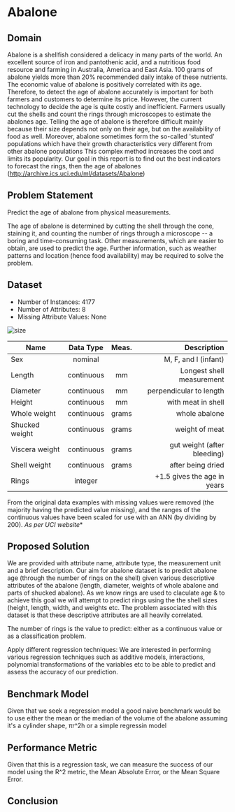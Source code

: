 # Abalone 
## Domain
Abalone is a shellfish considered a delicacy in many parts of the world. An excellent source of iron and pantothenic acid, and a nutritious food resource and farming in Australia, America and East Asia. 100 grams of abalone yields more than 20% recommended daily intake of these nutrients. The economic value of abalone is positively correlated with its age. Therefore, to detect the age of abalone accurately is important for both farmers and customers to determine its price. However, the current technology to decide the age is quite costly and inefficient. Farmers usually cut the shells and count the rings through microscopes to estimate the abalones age. Telling the age of abalone is therefore difficult mainly because their size depends not only on their age, but on the availability of food as well. Moreover, abalone sometimes form the so-called 'stunted' populations which have their growth characteristics very different from other abalone populations This complex method increases the cost and limits its popularity. Our goal in this report is to find out the best indicators to forecast the rings, then the age of abalones (http://archive.ics.uci.edu/ml/datasets/Abalone)

## Problem Statement
Predict the age of abalone from physical measurements.

The age of abalone is determined by cutting the shell through the cone, staining it, and counting the number of rings through a microscope -- a boring and time-consuming task.  Other measurements, which are easier to obtain, are used to predict the age. Further information, such as weather patterns and location (hence food availability) may be required to solve the problem.

## Dataset

- Number of Instances: 4177
- Number of Attributes: 8
- Missing Attribute Values: None

![size](https://user-images.githubusercontent.com/33742913/35494570-5af42712-0470-11e8-95f0-6d57b293701d.PNG)

|Name		        | Data Type	     |Meas.	  |Description                |
|---------------|:--------------:|:------:|--------------------------:| 
|	Sex       	  | nominal			   |        |M, F, and I (infant)       |
|	Length	      | continuous	   |  mm    |Longest shell measurement  |
|	Diameter	    | continuous	   |  mm  	|perpendicular to length    |
|	Height		    | continuous	   |  mm	  |with meat in shell         |
|	Whole weight  |	continuous	   | grams	|whole abalone              |
|	Shucked weight|	continuous	   | grams	|weight of meat             |
|	Viscera weight|	continuous	   | grams	|gut weight (after bleeding)|
|	Shell weight	| continuous	   | grams	|after being dried          | 
|	Rings	        | integer			   |        |+1.5 gives the age in years|

From the original data examples with missing values were removed (the majority having the predicted value missing), and the ranges of the continuous values have been scaled for use with an ANN (by dividing by 200). *As per UCI website** 


## Proposed Solution

We are provided with attribute name, attribute type, the measurement unit and a brief description. 
Our aim for abalone dataset is to predict abalone age (through the number of rings on the shell) given various descriptive attributes of the abalone (length, diameter, weights of whole abalone and parts of shucked abalone). 
As we know rings are used to claculate age & to achieve this goal we will attempt to predict rings using the the shell sizes (height, length, width, and weights etc. The problem associated with this dataset is that these descriptive attributes are all heavily correlated.

The number of rings is the value to predict: either as a continuous value or as a classification problem. 

Apply different regression techniques:
We are interested in performing various regression techniques such as additive models, interactions, polynomial transformations of the variables etc to be able to predict and assess the accuracy of our prediction.

## Benchmark Model
Given that we seek a regression model a good naive benchmark would be to use either the mean or the median of the volume of the abalone assuming it's a cylinder shape, πr^2h or a simple regressin model

## Performance Metric
Given that this is a regression task, we can measure the success of our model using the R^2 metric, the Mean Absolute Error, or the Mean Square Error.

## Conclusion
